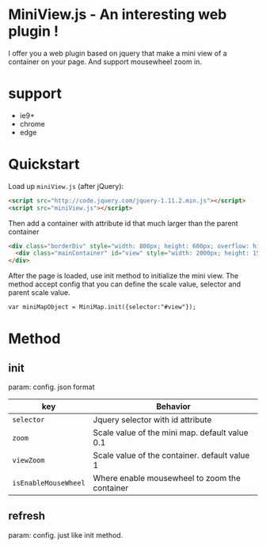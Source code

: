 # MiniView.js - An interesting web plugin !

I offer you a web plugin based on jquery that make a mini view of a container on your page. And support mousewheel zoom in.

# support

* ie9+
* chrome
* edge

# Quickstart

Load up `miniView.js` (after jQuery):

```html
<script src="http://code.jquery.com/jquery-1.11.2.min.js"></script>
<script src="miniView.js"></script>
```

Then add a container with attribute id that much larger than the parent container

```html
<div class="borderDiv" style="width: 800px; height: 600px; overflow: hidden; border: 1px solid;">
  <div class="mainContainer" id="view" style="width: 2000px; height: 1500px; background-color: #bad6cb"></div>
</div>
```

After the page is loaded, use init method to initialize the mini view. The method accept config that you can define the scale value, selector and parent scale value.

```html
var miniMapObject = MiniMap.init({selector:"#view"});
```

# Method

## init

  param: config. json format
  
  key                  | Behavior
-----------------------|-----------------------------------------------------------------
`selector`             | Jquery selector with id attribute
`zoom`                 | Scale value of the mini map. default value 0.1
`viewZoom`             | Scale value of the container. default value 1
`isEnableMouseWheel`   | Where enable mousewheel to zoom the container

## refresh

  param: config. just like init method.
